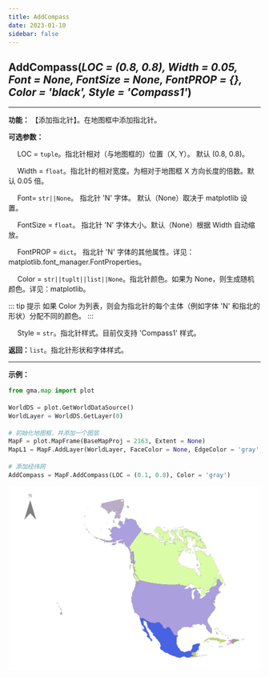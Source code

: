 ```yaml
---
title: AddCompass
date: 2023-01-10
sidebar: false
---
```


## **AddCompass**(*LOC = (0.8, 0.8), Width = 0.05, Font = None, FontSize = None, FontPROP = {}, Color = 'black', Style = 'Compass1'*)<Badge text="1.1.2 +"/> 

---

**功能：** 【添加指北针】。在地图框中添加指北针。

**可选参数：**

&emsp; LOC = `tuple`。指北针相对（与地图框的）位置（X, Y）。 默认 (0.8, 0.8)。

&emsp; Width = `float`。指北针的相对宽度。为相对于地图框 X 方向长度的倍数。默认 0.05 倍。    

&emsp; Font= `str||None`。 指北针 'N' 字体。 默认（None）取决于 matplotlib 设置。

&emsp; FontSize = `float`。 指北针 'N' 字体大小。默认（None）根据 Width 自动缩放。

&emsp; FontPROP = `dict`。 指北针 'N' 字体的其他属性。详见：matplotlib.font_manager.FontProperties。

&emsp; Color = `str||tuplt||list||None`。指北针颜色。如果为 None，则生成随机颜色。详见：matplotlib。

::: tip 提示
如果 Color 为列表，则会为指北针的每个主体（例如字体 'N' 和指北的形状）分配不同的颜色。
:::

&emsp; Style = `str`。指北针样式。目前仅支持 'Compass1' 样式。

**返回：**`list`。指北针形状和字体样式。

---

**示例：**
```python
from gma.map import plot

WorldDS = plot.GetWorldDataSource()
WorldLayer = WorldDS.GetLayer(0)

# 初始化地图框，并添加一个图层
MapF = plot.MapFrame(BaseMapProj = 2163, Extent = None)
MapL1 = MapF.AddLayer(WorldLayer, FaceColor = None, EdgeColor = 'gray', LineWidth = 0.1)

# 添加经纬网
AddCompass = MapF.AddCompass(LOC = (0.1, 0.8), Color = 'gray')
```
![](/map/AddCompass.png)

